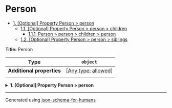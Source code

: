 # Person

- [1. [Optional] Property Person > person](#person)
  - [1.1. [Optional] Property Person > person > children](#person_children)
    - [1.1.1. Person > person > children > person](#person_children_items)
  - [1.2. [Optional] Property Person > person > siblings](#person_siblings)

**Title:** Person

| Type                      | `object`                                                                  |
| ------------------------- | ------------------------------------------------------------------------- |
| **Additional properties** | [[Any type: allowed]](# "Additional Properties of any type are allowed.") |
|                           |                                                                           |

<details>
<summary><strong> <a name="person"></a>1. [Optional] Property Person > person</strong>  

</summary>
<blockquote>

| Type                      | `object`                                                                  |
| ------------------------- | ------------------------------------------------------------------------- |
| **Additional properties** | [[Any type: allowed]](# "Additional Properties of any type are allowed.") |
| **Defined in**            | #/definitions/person                                                      |
|                           |                                                                           |

**Description:** A human being

<details>
<summary><strong> <a name="person_children"></a>1.1. [Optional] Property Person > person > children</strong>  

</summary>
<blockquote>

| Type                      | `array`                                                                   |
| ------------------------- | ------------------------------------------------------------------------- |
| **Additional properties** | [[Any type: allowed]](# "Additional Properties of any type are allowed.") |
|                           |                                                                           |

**Description:** The children they had

|                      | Array restrictions |
| -------------------- | ------------------ |
| **Min items**        | N/A                |
| **Max items**        | N/A                |
| **Items unicity**    | False              |
| **Additional items** | False              |
| **Tuple validation** | See below          |
|                      |                    |

| Each item of this array must be  | Description                                       |
| -------------------------------- | ------------------------------------------------- |
| [person](#person_children_items) | Person definition from second file. Not the same! |
|                                  |                                                   |

#### <a name="person_children_items"></a>1.1.1. Person > person > children > person

| Type                      | `object`                                                                  |
| ------------------------- | ------------------------------------------------------------------------- |
| **Additional properties** | [[Any type: allowed]](# "Additional Properties of any type are allowed.") |
| **Same definition as**    | [siblings](#person_siblings)                                              |
|                           |                                                                           |

**Description:** Person definition from second file. Not the same!

</blockquote>
</details>

<details>
<summary><strong> <a name="person_siblings"></a>1.2. [Optional] Property Person > person > siblings</strong>  

</summary>
<blockquote>

| Type                      | `object`                                                                  |
| ------------------------- | ------------------------------------------------------------------------- |
| **Additional properties** | [[Any type: allowed]](# "Additional Properties of any type are allowed.") |
| **Defined in**            | recursive_two_files2.json#/definitions/person                             |
|                           |                                                                           |

**Description:** Person definition from second file. Not the same!

</blockquote>
</details>

</blockquote>
</details>

----------------------------------------------------------------------------------------------------------------------------
Generated using [json-schema-for-humans](https://github.com/coveooss/json-schema-for-humans)